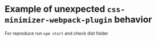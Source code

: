 # Example of unexpected `css-minimizer-webpack-plugin` behavior

For reproduce run `npm start` and check dist folder
